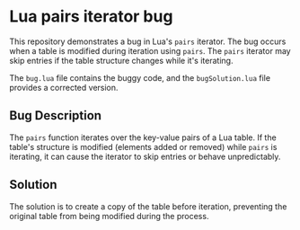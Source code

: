 # Lua pairs iterator bug

This repository demonstrates a bug in Lua's `pairs` iterator.  The bug occurs when a table is modified during iteration using `pairs`.  The `pairs` iterator may skip entries if the table structure changes while it's iterating. 

The `bug.lua` file contains the buggy code, and the `bugSolution.lua` file provides a corrected version.

## Bug Description

The `pairs` function iterates over the key-value pairs of a Lua table. If the table's structure is modified (elements added or removed) while `pairs` is iterating, it can cause the iterator to skip entries or behave unpredictably.

## Solution

The solution is to create a copy of the table before iteration, preventing the original table from being modified during the process.